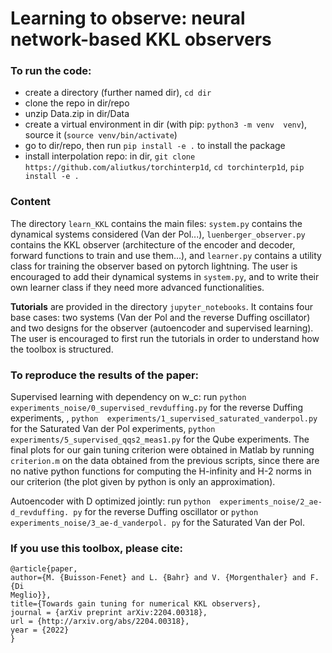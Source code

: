 # Learning to observe: neural network-based KKL observers

### To run the code:
- create a directory (further named dir), `cd dir`
- clone the repo in dir/repo
- unzip Data.zip in dir/Data
- create a virtual environment in dir (with pip: `python3 -m venv 
  venv`), source it (`source venv/bin/activate`)
- go to dir/repo, then run `pip install -e .` to install the package
- install interpolation repo: in dir, `git clone https://github.com/aliutkus/torchinterp1d`, `cd torchinterp1d`, `pip install -e .`

### Content
The directory `learn_KKL` contains the main files: `system.py` contains the 
dynamical systems considered (Van der Pol...), `luenberger_observer.py` 
contains the KKL observer (architecture of the encoder and decoder, forward 
functions to train and use them...), and `learner.py` contains a utility 
class for training the observer based on pytorch lightning. The user is 
encouraged to add their dynamical systems in `system.py`, and to write their 
own learner class if they need more advanced functionalities.

**Tutorials** are provided in the directory `jupyter_notebooks`. It contains 
four base cases: two systems (Van der Pol and the reverse Duffing oscillator)
and two designs for the observer (autoencoder and supervised learning). The 
user is encouraged to first run the tutorials in order to understand how the 
toolbox is structured.

### To reproduce the results of the paper:
Supervised learning with dependency on w_c: run `python 
experiments_noise/0_supervised_revduffing.py` for the reverse Duffing 
experiments,
, `python 
experiments/1_supervised_saturated_vanderpol.py` for the Saturated Van der 
Pol experiments, `python experiments/5_supervised_qqs2_meas1.py` for the 
Qube experiments.
The final plots for our gain tuning criterion were obtained in Matlab by 
running `criterion.m` on the data obtained from the previous scripts, since 
there are no native python functions for computing the H-infinity and H-2 
norms in our criterion (the plot given by python is only an approximation).

Autoencoder with D optimized jointly: run `python 
experiments_noise/2_ae-d_revduffing.
py` for the reverse Duffing oscillator or `python 
experiments_noise/3_ae-d_vanderpol.
py` for the Saturated Van der Pol.

### If you use this toolbox, please cite:
```
@article{paper,  
author={M. {Buisson-Fenet} and L. {Bahr} and V. {Morgenthaler} and F. {Di 
Meglio}},  
title={Towards gain tuning for numerical KKL observers},
journal = {arXiv preprint arXiv:2204.00318},
url = {http://arxiv.org/abs/2204.00318},
year = {2022}
}
```

